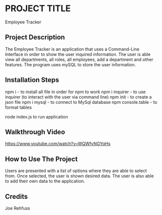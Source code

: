 # PROJECT TITLE
Employee Tracker


## Project Description
The Employee Tracker is an application that uses a Command-Line Interface in order to show the user inquired information. The user is able view all departments, all roles, all employees, add a department and other features. The program uses mySQL to store the user information.


## Installation Steps
npm i - to install all file in order for npm to work
npm i inquirer - to use inquirer (to interact with the user via command line)
npm init - to create a json file
npm i mysql - to connect to MySql database
npm console.table - to format tables

node index.js to run application

## Walkthrough Video
https://www.youtube.com/watch?v=WQWfyNGYqHs


## How to Use The Project
Users are presented with a list of options where they are able to select from. Once selected, the user is shown desired data. The user is also able to add their own data to the application.


## Credits
Joe Rehfuss
